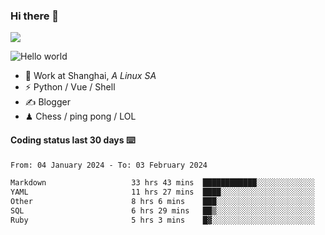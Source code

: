 ### Hi there 👋
![](https://komarev.com/ghpvc/?username=Xuhandsome)


<img src="https://github-readme-stats.vercel.app/api?username=XuHandsome&show_icons=true&theme=merko" alt="Hello world">

<br/>

- 🍻  Work at Shanghai, _A Linux SA_
- ⚡  Python / Vue / Shell
- ✍️  Blogger
- ♟  Chess / ping pong / LOL

#### Coding status last 30 days ⌨️

<!--START_SECTION:waka-->

```txt
From: 04 January 2024 - To: 03 February 2024

Markdown                   33 hrs 43 mins  ████████████░░░░░░░░░░░░░   48.25 %
YAML                       11 hrs 27 mins  ████░░░░░░░░░░░░░░░░░░░░░   16.39 %
Other                      8 hrs 6 mins    ███░░░░░░░░░░░░░░░░░░░░░░   11.60 %
SQL                        6 hrs 29 mins   ██▒░░░░░░░░░░░░░░░░░░░░░░   09.29 %
Ruby                       5 hrs 3 mins    █▓░░░░░░░░░░░░░░░░░░░░░░░   07.24 %
```

<!--END_SECTION:waka-->
